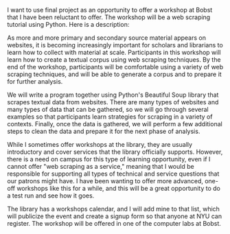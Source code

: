 I want to use final project as an opportunity to offer a workshop at Bobst that I have been reluctant to offer. The workshop will be a web scraping tutorial using Python. Here is a description:

As more and more primary and secondary source material appears on websites, it is becoming increasingly important for scholars and librarians to learn how to collect with material at scale. Participants in this workshop will learn how to create a textual corpus using web scraping techniques. By the end of the workshop, participants will be comfortable using a variety of web scraping techniques, and will be able to generate a corpus and to prepare it for further analysis.

We will write a program together using Python's Beautiful Soup library that scrapes textual data from websites. There are many types of websites and many types of data that can be gathered, so we will go through several examples so that participants learn strategies for scraping in a variety of contexts. Finally, once the data is gathered, we will perform a few additional steps to clean the data and prepare it for the next phase of analysis.

While I sometimes offer workshops at the library, they are usually introductory and cover services that the library officially supports. However, there is a need on campus for this type of learning opportunity, even if I cannot offer "web scraping as a service," meaning that I would be responsible for supporting all types of technical and service questions that our patrons might have. I have been wanting to offer more advanced, one-off workshops like this for a while, and this will be a great opportunity to do a test run and see how it goes.

The library has a workshops calendar, and I will add mine to that list, which will publicize the event and create a signup form so that anyone at NYU can register. The workshop will be offered in one of the computer labs at Bobst.
